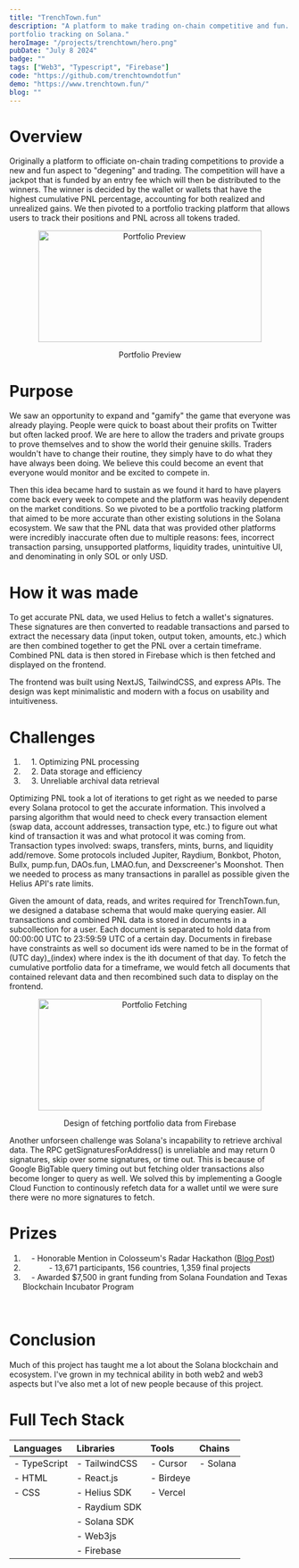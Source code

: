 ```yaml
---
title: "TrenchTown.fun"
description: "A platform to make trading on-chain competitive and fun. Pivoted to 
portfolio tracking on Solana."
heroImage: "/projects/trenchtown/hero.png"
pubDate: "July 8 2024"
badge: ""
tags: ["Web3", "Typescript", "Firebase"]
code: "https://github.com/trenchtowndotfun"
demo: "https://www.trenchtown.fun/"
blog: ""
---
```

# Overview #
Originally a platform to officiate on-chain trading competitions to provide a new and fun aspect to "degening" and trading. The competition will have a jackpot that is funded by an entry fee which will then be distributed to the winners. The winner is decided by the wallet or wallets that have the highest cumulative PNL percentage, accounting for both realized and unrealized gains. We then pivoted to a portfolio tracking platform that allows users to track their positions and PNL across all tokens traded.

<center>
  <Image
    src="/projects/trenchtown/preview.png"
    width="400"
    height="200"
    format="png"
    alt="Portfolio Preview"
    class="image"
  />
  <p class="caption">Portfolio Preview</p>
</center>

# Purpose #
We saw an opportunity to expand and "gamify" the game that everyone was already playing. People were quick to boast about their profits on Twitter but often lacked proof. We are here to allow the traders and private groups to prove themselves and to show the world their genuine skills. Traders wouldn't have to change their routine, they simply have to do what they have always been doing. We believe this could become an event that everyone would monitor and be excited to compete in.

Then this idea became hard to sustain as we found it hard to have players come back every week to compete and the platform was heavily dependent on the market conditions. So we pivoted to be a portfolio tracking platform that aimed to be more accurate than other existing solutions in the Solana ecosystem. We saw that the PNL data that was provided other platforms were incredibly inaccurate often due to multiple reasons: fees, incorrect transaction parsing, unsupported platforms, liquidity trades, unintuitive UI, and denominating in only SOL or only USD.

# How it was made #
To get accurate PNL data, we used Helius to fetch a wallet's signatures. These signatures are then converted to readable transactions and parsed to extract the necessary data (input token, output token, amounts, etc.) which are then combined together to get the PNL over a certain timeframe. Combined PNL data is then stored in Firebase which is then fetched and displayed on the frontend.

The frontend was built using NextJS, TailwindCSS, and express APIs. The design was kept minimalistic and modern with a focus on usability and intuitiveness. 

# Challenges #
1. &nbsp;&nbsp;&nbsp;&nbsp;1\. Optimizing PNL processing
2. &nbsp;&nbsp;&nbsp;&nbsp;2\. Data storage and efficiency
3. &nbsp;&nbsp;&nbsp;&nbsp;3\. Unreliable archival data retrieval

Optimizing PNL took a lot of iterations to get right as we needed to parse every Solana protocol to get the accurate information. This involved a parsing algorithm that would need to check every transaction element (swap data, account addresses, transaction type, etc.) to figure out what kind of transaction it was and what protocol it was coming from. Transaction types involved: swaps, transfers, mints, burns, and liquidity add/remove. Some protocols included Jupiter, Raydium, Bonkbot, Photon, Bullx, pump.fun, DAOs.fun, LMAO.fun, and Dexscreener's Moonshot. Then we needed to process as many transactions in parallel as possible given the Helius API's rate limits.

Given the amount of data, reads, and writes required for TrenchTown.fun, we designed a database schema that would make querying easier. All transactions and combined PNL data is stored in documents in a subcollection for a user. Each document is separated to hold data from 00:00:00 UTC to 23:59:59 UTC of a certain day. Documents in firebase have constraints as well so document ids were named to be in the format of (UTC day)_(index) where index is the ith document of that day. To fetch the cumulative portfolio data for a timeframe, we would fetch all documents that contained relevant data and then recombined such data to display on the frontend.
<center>
  <Image
    src="/projects/trenchtown/portfolioFetching.png"
    width="400"
    height="200"
    format="png"
    alt="Portfolio Fetching"
    class="image"
  />
  <p class="caption">Design of fetching portfolio data from Firebase</p>
</center>

Another unforseen challenge was Solana's incapability to retrieve archival data. The RPC getSignaturesForAddress() is unreliable and may return 0 signatures, skip over some signatures, or time out. This is because of Google BigTable query timing out but fetching older transactions also become longer to query as well. We solved this by implementing a Google Cloud Function to continously refetch data for a wallet until we were sure there were no more signatures to fetch.

# Prizes #
1. &nbsp;&nbsp;&nbsp;&nbsp;- Honorable Mention in Colosseum's Radar Hackathon (<a target="_blank" href="https://blog.colosseum.org/announcing-the-winners-of-the-solana-radar-hackathon/">Blog Post</a>)
2. &nbsp;&nbsp;&nbsp;&nbsp;&nbsp;&nbsp;&nbsp;&nbsp;&nbsp;&nbsp;&nbsp;&nbsp;- 13,671 participants, 156 countries, 1,359 final projects
3. &nbsp;&nbsp;&nbsp;&nbsp;- Awarded $7,500 in grant funding from Solana Foundation and Texas Blockchain Incubator Program
<br>

# Conclusion #
Much of this project has taught me a lot about the Solana blockchain and ecosystem. I've grown in my technical ability in both web2 and web3 aspects but I've also met a lot of new people because of this project. 

# Full Tech Stack #  
| Languages    | Libraries     | Tools     | Chains   |
| :----------- | :------------ | :-------- | :------- | 
| - TypeScript | - TailwindCSS | - Cursor  | - Solana |
| - HTML       | - React.js    | - Birdeye |          |
| - CSS        | - Helius SDK  | - Vercel  |          |
|              | - Raydium SDK |           |          |
|              | - Solana SDK  |           |          |
|              | - Web3js      |           |          |
|              | - Firebase    |           |          |